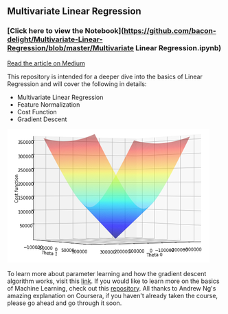 ## Multivariate Linear Regression

### [Click here to view the Notebook](https://github.com/bacon-delight/Multivariate-Linear-Regression/blob/master/Multivariate Linear Regression.ipynb)

[Read the article on Medium](https://medium.com/p/74a7ba27fe10)

This repository is intended for a deeper dive into the basics of Linear Regression and will cover the following in details:

- Multivariate Linear Regression
- Feature Normalization
- Cost Function
- Gradient Descent

![Surface Plot](assets/image01.png)

To learn more about parameter learning and how the gradient descent algorithm works, visit this [link](https://github.com/bacon-delight/machine-learning/blob/master/All%20Files/W01%20-%20C03%20-%20Parameter%20Learning.pdf). If you would like to learn more on the basics of Machine Learning, check out this [repository](https://github.com/bacon-delight/machine-learning). All thanks to Andrew Ng's amazing explanation on Coursera, if you haven't already taken the course, please go ahead and go through it soon.